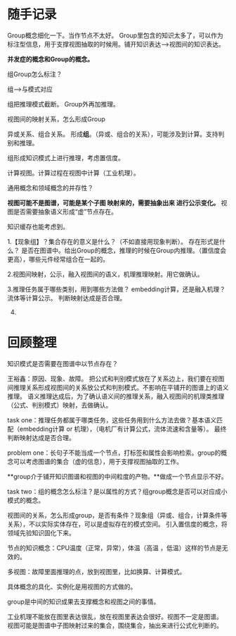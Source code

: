 # 随手记录

Group概念细化一下。当作节点不太好。 Group里包含的知识太多了，可以作为标注型信息，用于支撑视图抽取的时候用。铺开知识表达——>视图间的知识表达。

**并发症的概念和Group的概念。**

组Group怎么标注？

组——>与模式对应

组把推理模式截断。 Group外再加推理。



视图间的映射关系，怎么形成Group



异或关系、组合关系。 形成**组**。（异或、组合的关系），可能涉及到计算。支持判别和推理。



组形成知识模式上进行推理，考虑置信度。



计算视图。计算过程在视图中计算（工业机理）。

通用概念和领域概念的并存性？

**视图可能不是图谱，可能是某个子图 映射来的，需要抽象出来 进行公示变化。** 视图是否需要抽象语义形成“虚”节点存在。

知识缓存也能考虑到。









1.【现象组】？集合存在的意义是什么？（不如直接用现象判断）。 存在形式是什么？ 是否在图谱中。给出Group的概念，推理的时候在Group内推理。（置信度会更高），哪些元件经常组合在一起的。

2.视图间映射，公示，融入视图间的语义，机理推理映射。用它做确认。

3.推理任务属于哪些类别，用到哪些方法做？ embedding计算，还是融入机理？流体等计算公示。 判断映射达成是否合理。

4.



# 回顾整理

 

知识模式是否需要在图谱中以节点存在？

王裕鑫：原因、现象、故障。 把公式和判别模式放在了关系边上，我们要在视图间推理关系形成视图间的关系放公式和判别模式。不影响在平铺开的图谱上的语义推理。 语义推理达成后，为了确认语义间的推理关系，融入视图间的机理类推理（公式、判别模式）映射，去做确认。



task one：推理任务都属于哪类任务，这些任务用到什么方法去做？基本语义匹配（embedding计算 or 机理），（电机厂有计算公式，流体流速和含量等）。 最终判断映射达成是否合理。



problem one：长句子不能当成一个节点，打标签和属性会影响检索。group的概念可以考虑图谱的集合（虚的信息），用于支撑视图抽取的工作。 



**group介于铺开知识图谱和视图的中间粒度的产物。**做成一个节点显示不好。

task two：组的概念怎么标注？是以属性的方式？组group概念是否可以对应成小模式的概念。



视图间的关系，怎么形成group，是否有条件？现象组（异或、组合，计算条件等关系），不以实际实体存在，可以是虚拟存在的模式空间。 引入置信度的概念，将领域先验知识固化下来。



节点的知识概念：CPU温度（正常，异常），体温（高温 ，低温）这样的节点是无效的。



多视图：故障里面推理的点，放到视图里，比如换算、计算模式。



具体概念的具化、实例化是用视图的方式做的。



group是中间的知识成果去支撑概念和视图之间的事情。



工业机理不能放在图里表达很乱，放在视图里表达会很好。视图不一定是图谱。 视图可能是图谱中子图映射过来的集合，围绕集合，抽出来进行公式化判断的。





























